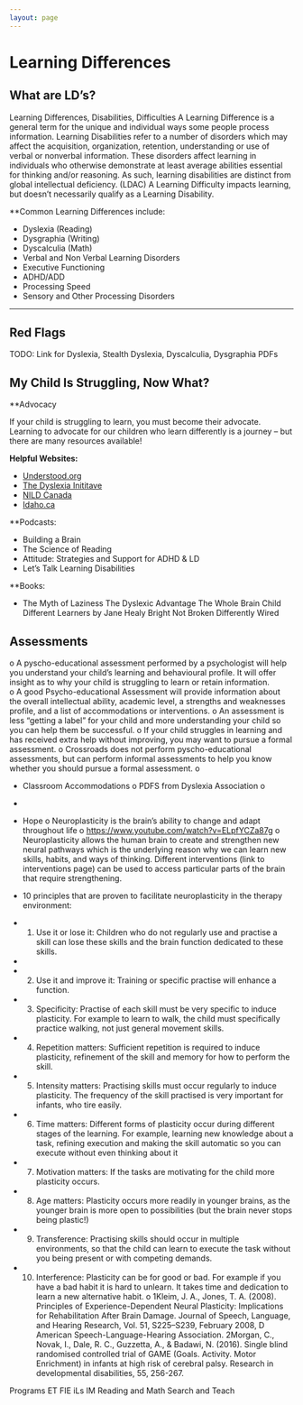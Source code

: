 ```yaml
---
layout: page
---
```

# Learning Differences

## What are LD’s?
Learning Differences, Disabilities, Difficulties
A Learning Difference is a general term for the unique and individual ways some people process information. 
Learning Disabilities refer to a number of disorders which may affect the acquisition, organization, retention, understanding or use of verbal or nonverbal information. These disorders affect learning in individuals who otherwise demonstrate at least average abilities essential for thinking and/or reasoning. As such, learning disabilities are distinct from global intellectual deficiency. (LDAC)
A Learning Difficulty impacts learning, but doesn’t necessarily qualify as a Learning Disability. 

**Common Learning Differences include:

- Dyslexia (Reading)
- Dysgraphia (Writing)
- Dyscalculia (Math)
- Verbal and Non Verbal Learning Disorders
- Executive Functioning
- ADHD/ADD
- Processing Speed
- Sensory and Other Processing Disorders

---

## Red Flags

TODO: Link for Dyslexia, Stealth Dyslexia, Dyscalculia, Dysgraphia PDFs

## My Child Is Struggling, Now What?

**Advocacy

   If your child is struggling to learn, you must become their advocate.  Learning to advocate for our children who learn differently is a journey – but there are many resources available!

**Helpful Websites:**

- [Understood.org](Understood.org)
- [The Dyslexia Inititave](https://www.thedyslexiainitiative.org)
- [NILD Canada](NILDcanada.org)
- [Idaho.ca](https://www.ldao.ca/home/Assessments)

**Podcasts:

- Building a Brain
- The Science of Reading
- Attitude: Strategies and Support for ADHD & LD
- Let’s Talk Learning Disabilities

**Books: 
- The Myth of Laziness
The Dyslexic Advantage
The Whole Brain Child
Different Learners by Jane Healy
Bright Not Broken
Differently Wired

## Assessments

o	A pyscho-educational assessment performed by a psychologist will help you understand your child’s learning and behavioural profile.  It will offer insight as to why your child is struggling to learn or retain information.  
o	A good Psycho-educational Assessment will provide information about the overall intellectual ability, academic level, a strengths and weaknesses profile, and a list of accommodations or interventions. 
o	An assessment is less “getting a label” for your child and more understanding  your child so you can help them be successful. 
o	If your child struggles in learning and has received extra help without improving, you may want to pursue a formal assessment. 
o	Crossroads does not perform pyscho-educational assessments, but can perform informal assessments to help you know whether you should pursue a formal assessment. 
o	
-	Classroom Accommodations
o	PDFS from Dyslexia Association
o	
-	
-	Hope
o	Neuroplasticity is the brain’s ability to change and adapt throughout life
o	https://www.youtube.com/watch?v=ELpfYCZa87g
o	Neuroplasticity allows the human brain to create and strengthen new neural pathways which is the underlying reason why we can learn new skills, habits, and ways of thinking. Different interventions (link to interventions page) can be used to access particular parts of the brain that require strengthening.
-	10 principles that are proven to facilitate neuroplasticity in the therapy environment:

-	1. Use it or lose it: Children who do not regularly use and practise a skill can lose these skills and the brain function dedicated to these skills.
-	
-	2. Use it and improve it: Training or specific practise will enhance a function.
-	3. Specificity: Practise of each skill must be very specific to induce plasticity. For example to learn to walk, the child must specifically practice walking, not just general movement skills.
-	4. Repetition matters: Sufficient repetition is required to induce plasticity, refinement of the skill and memory for how to perform the skill.
-	5. Intensity matters: Practising skills must occur regularly to induce plasticity. The frequency of the skill practised is very important for infants, who tire easily.
-	6. Time matters: Different forms of plasticity occur during different stages of the learning. For example, learning new knowledge about a task, refining execution and making the skill automatic so you can execute without even thinking about it
-	7. Motivation matters: If the tasks are motivating for the child more plasticity occurs.
-	8. Age matters: Plasticity occurs more readily in younger brains, as the younger brain is more open to possibilities (but the brain never stops being plastic!)
-	9. Transference: Practising skills should occur in multiple environments, so that the child can learn to execute the task without you being present or with competing demands.
-	10. Interference: Plasticity can be for good or bad. For example if you have a bad habit it is hard to unlearn. It takes time and dedication to learn a new alternative habit.
o	1Kleim, J. A., Jones, T. A. (2008). Principles of Experience-Dependent Neural Plasticity: Implications for Rehabilitation After Brain Damage. Journal of Speech, Language, and Hearing Research, Vol. 51, S225–S239, February 2008, D American Speech-Language-Hearing Association. 2Morgan, C., Novak, I., Dale, R. C., Guzzetta, A., & Badawi, N. (2016). Single blind randomised controlled trial of GAME (Goals. Activity. Motor Enrichment) in infants at high risk of cerebral palsy. Research in developmental disabilities, 55, 256-267.

Programs
ET
FIE
iLs
IM
Reading and Math
Search and Teach

